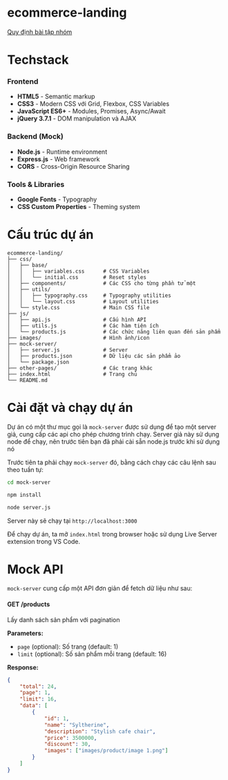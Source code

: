 # ecommerce-landing

[Quy định bài tập nhóm](https://docs.google.com/document/d/1-9sdAGNN2jNtelbgRhbbuAA_d0Sxe8ntDypEZ_1r9GA/edit?tab=t.0)

# Techstack

### Frontend

- **HTML5** - Semantic markup
- **CSS3** - Modern CSS với Grid, Flexbox, CSS Variables
- **JavaScript ES6+** - Modules, Promises, Async/Await
- **jQuery 3.7.1** - DOM manipulation và AJAX

### Backend (Mock)

- **Node.js** - Runtime environment
- **Express.js** - Web framework
- **CORS** - Cross-Origin Resource Sharing

### Tools & Libraries

- **Google Fonts** - Typography
- **CSS Custom Properties** - Theming system

# Cấu trúc dự án

```
ecommerce-landing/
├── css/
│   ├── base/
│   │   ├── variables.css      # CSS Variables
│   │   └── initial.css        # Reset styles
│   ├── components/            # Các CSS cho từng phần tử một
│   ├── utils/
│   │   ├── typography.css     # Typography utilities
│   │   └── layout.css         # Layout utilities
│   └── style.css              # Main CSS file
├── js/
│   ├── api.js                 # Cấu hình API
│   ├── utils.js               # Các hàm tiện ích
│   └── products.js            # Các chức năng liên quan đến sản phẩm
├── images/                    # Hình ảnh/icon
├── mock-server/
│   ├── server.js              # Server
│   ├── products.json          # Dữ liệu các sản phẩm ảo
│   └── package.json
├── other-pages/               # Các trang khác
├── index.html                 # Trang chủ
└── README.md
```

# Cài đặt và chạy dự án

Dự án có một thư mục gọi là `mock-server` được sử dụng để tạo một server giả, cung cấp các api cho phép chương trình chạy. Server giả này sử dụng node để chạy, nên trước tiên bạn đã phải cài sẵn node.js trước khi sử dụng nó

Trước tiên ta phải chạy `mock-server` đó, bằng cách chạy các câu lệnh sau theo tuần tự:

```bash
cd mock-server

npm install

node server.js
```

Server này sẽ chạy tại `http://localhost:3000`

Để chạy dự án, ta mở `index.html` trong browser hoặc sử dụng Live Server extension trong VS Code.

# Mock API

`mock-server` cung cấp một API đơn giản để fetch dữ liệu như sau:

#### GET /products

Lấy danh sách sản phẩm với pagination

**Parameters:**

- `page` (optional): Số trang (default: 1)
- `limit` (optional): Số sản phẩm mỗi trang (default: 16)

**Response:**

```json
{
	"total": 24,
	"page": 1,
	"limit": 16,
	"data": [
		{
			"id": 1,
			"name": "Syltherine",
			"description": "Stylish cafe chair",
			"price": 3500000,
			"discount": 30,
			"images": ["images/product/image 1.png"]
		}
	]
}
```
